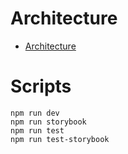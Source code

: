 # Architecture

- [Architecture](./docs/Architecture.md)

# Scripts

```
npm run dev
npm run storybook
npm run test
npm run test-storybook
```
